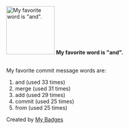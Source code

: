 <img src="https://my-badges.github.io/my-badges/favorite-word.png" alt="My favorite word is &quot;and&quot;." title="My favorite word is &quot;and&quot;." width="128">
<strong>My favorite word is &quot;and&quot;.</strong>
<br><br>

My favorite commit message words are:

1. and (used 33 times)
2. merge (used 31 times)
3. add (used 29 times)
4. commit (used 25 times)
5. from (used 25 times)


Created by <a href="https://github.com/my-badges/my-badges">My Badges</a>